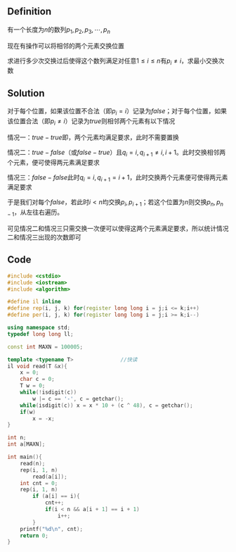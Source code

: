## Definition

有一个长度为$n$的数列$p_1,p_2,p_3,\cdots,p_n$

现在有操作可以将相邻的两个元素交换位置

求进行多少次交换过后使得这个数列满足对任意$1\le i \le n$有$p_i\neq i$，求最小交换次数

## Solution

对于每个位置，如果该位置不合法（即$p_i=i$）记录为$false$；对于每个位置，如果该位置合法（即$p_i\neq i$）记录为$true$则相邻两个元素有以下情况

情况一：$true-true$即，两个元素均满足要求，此时不需要置换

情况二：$true-false$（或$false-true$）且$q_i = i,q_{i+1}\neq i,i+1$。此时交换相邻两个元素，便可使得两元素满足要求

情况三：$false-false$此时$q_i=i,q_{i+1}=i+1$，此时交换两个元素便可使得两元素满足要求

于是我们对每个$false$，若此时$i<n$均交换$p_i,p_{i+1}$；若这个位置为$n$则交换$p_n,p_{n-1}$，从左往右遍历。

可见情况二和情况三只需交换一次便可以使得这两个元素满足要求，所以统计情况二和情况三出现的次数即可

## Code

~~~cpp
#include <cstdio>
#include <iostream>
#include <algorithm>

#define il inline
#define rep(i, j, k) for(register long long i = j;i <= k;i++)
#define per(i, j, k) for(register long long i = j;i >= k;i--)

using namespace std;
typedef long long ll;

const int MAXN = 100005;

template <typename T>				//快读 
il void read(T &x){
	x = 0;
	char c = 0;
	T w = 0;
	while(!isdigit(c))
		w |= c == '-', c = getchar();
	while(isdigit(c)) x = x * 10 + (c ^ 48), c = getchar();
	if(w)
		x = -x;
}

int n; 
int a[MAXN];

int main(){
	read(n);
	rep(i, 1, n)
    	read(a[i]);
    int cnt = 0;
    rep(i, 1, n)
        if (a[i] == i){
            cnt++;
            if(i < n && a[i + 1] == i + 1) 
				i++;
        }
    printf("%d\n", cnt);
    return 0;
}
~~~